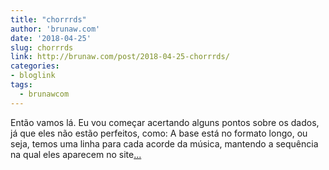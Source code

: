 ```yaml
---
title: "chorrrds"
author: 'brunaw.com'
date: '2018-04-25'
slug: chorrrds
link: http://brunaw.com/post/2018-04-25-chorrrds/
categories:
- bloglink
tags:
  - brunawcom
---
```


Então vamos lá. Eu vou começar acertando alguns pontos sobre os dados, já que eles não estão perfeitos, como: A base está no formato longo, ou seja, temos uma linha para cada acorde da música, mantendo a sequência na qual eles aparecem no site[... <i class="fas fa-external-link-alt"></i>](http://brunaw.com/post/2018-04-25-chorrrds/)

